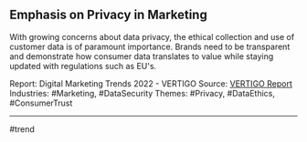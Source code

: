 ## Emphasis on Privacy in Marketing
With growing concerns about data privacy, the ethical collection and use of customer data is of paramount importance. Brands need to be transparent and demonstrate how consumer data translates to value while staying updated with regulations such as EU's.

Report: Digital Marketing Trends 2022 - VERTIGO
Source: [VERTIGO Report](https://drive.google.com/file/d/1e41rZoanZl45erN1rgYIbi8i0ovcA-uI/view?usp=drive_link)
Industries: #Marketing, #DataSecurity
Themes: #Privacy, #DataEthics, #ConsumerTrust

---

#trend